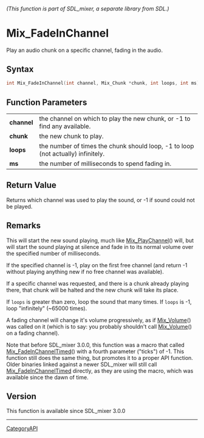 ###### (This function is part of SDL_mixer, a separate library from SDL.)
# Mix_FadeInChannel

Play an audio chunk on a specific channel, fading in the audio.

## Syntax

```c
int Mix_FadeInChannel(int channel, Mix_Chunk *chunk, int loops, int ms);

```

## Function Parameters

|                 |                                                                                  |
| --------------- | -------------------------------------------------------------------------------- |
| **channel**     | the channel on which to play the new chunk, or -1 to find any available.         |
| **chunk**       | the new chunk to play.                                                           |
| **loops**       | the number of times the chunk should loop, -1 to loop (not actually) infinitely. |
| **ms**          | the number of milliseconds to spend fading in.                                   |

## Return Value

Returns which channel was used to play the sound, or -1 if sound could not
be played.

## Remarks

This will start the new sound playing, much like
[Mix_PlayChannel](Mix_PlayChannel)() will, but will start the sound playing
at silence and fade in to its normal volume over the specified number of
milliseconds.

If the specified channel is -1, play on the first free channel (and return
-1 without playing anything new if no free channel was available).

If a specific channel was requested, and there is a chunk already playing
there, that chunk will be halted and the new chunk will take its place.

If `loops` is greater than zero, loop the sound that many times. If `loops`
is -1, loop "infinitely" (~65000 times).

A fading channel will change it's volume progressively, as if
[Mix_Volume](Mix_Volume)() was called on it (which is to say: you probably
shouldn't call [Mix_Volume](Mix_Volume)() on a fading channel).

Note that before SDL_mixer 3.0.0, this function was a macro that called
[Mix_FadeInChannelTimed](Mix_FadeInChannelTimed)() with a fourth parameter
("ticks") of -1. This function still does the same thing, but promotes it
to a proper API function. Older binaries linked against a newer SDL_mixer
will still call [Mix_FadeInChannelTimed](Mix_FadeInChannelTimed) directly,
as they are using the macro, which was available since the dawn of time.

## Version

This function is available since SDL_mixer 3.0.0

----
[CategoryAPI](CategoryAPI)

